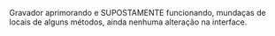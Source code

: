 Gravador aprimorando e SUPOSTAMENTE funcionando, mundaças de locais de alguns métodos, ainda nenhuma alteração na interface.